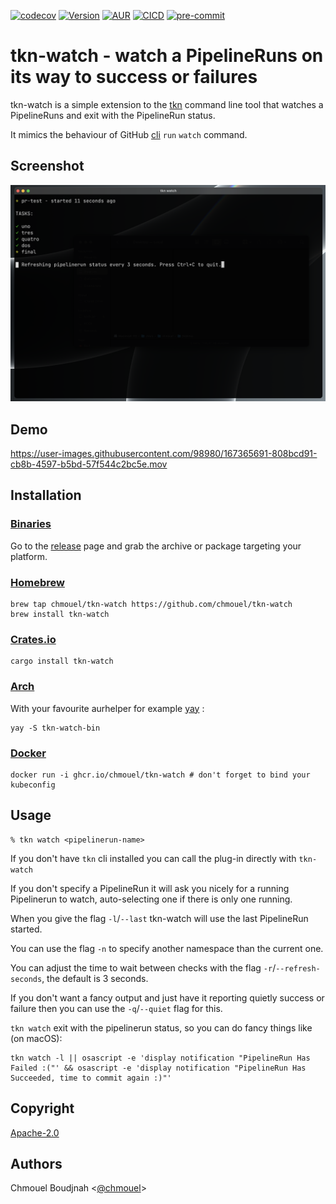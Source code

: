 [![codecov](https://codecov.io/gh/chmouel/tkn-watch/branch/main/graph/badge.svg?token=71R8DKNQVS)](https://codecov.io/gh/chmouel/tkn-watch) [![Version](https://img.shields.io/crates/v/tkn-watch.svg)](https://crates.io/crates/tkn-watch) [![AUR](https://img.shields.io/aur/version/tkn-watch-bin)](https://aur.archlinux.org/packages/tkn-watch-bin) [![CICD](https://github.com/chmouel/tkn-watch/actions/workflows/rust.yaml/badge.svg)](https://github.com/chmouel/tkn-watch/actions/workflows/rust.yaml) [![pre-commit](https://img.shields.io/badge/pre--commit-enabled-brightgreen?logo=pre-commit&logoColor=white)](https://github.com/pre-commit/pre-commit)

# tkn-watch - watch a PipelineRuns on its way to success or failures

tkn-watch is a simple extension to the [tkn](https://github.com/tektoncd/cli) command line tool that watches a PipelineRuns and exit with the PipelineRun status.

It mimics the behaviour of GitHub [cli](https://github.com/cli/cli) `run` `watch` command.

## Screenshot

![tkn-watch screenshot](.github/screenshot.png)

## Demo

<https://user-images.githubusercontent.com/98980/167365691-808bcd91-cb8b-4597-b5bd-57f544c2bc5e.mov>

## Installation

### [Binaries](https://github.com/chmouel/tkn-watch/releases)

Go to the [release](https://github.com/chmouel/tkn-watch/releases) page and grab the archive or package targeting your platform.

### [Homebrew](https://homebrew.sh)

```shell
brew tap chmouel/tkn-watch https://github.com/chmouel/tkn-watch
brew install tkn-watch
```

### [Crates.io](https://crates.io/crates/tkn-watch)

```shell
cargo install tkn-watch
```

### [Arch](https://aur.archlinux.org/packages/tkn-watch-bin)

With your favourite aurhelper for example [yay](https://github.com/Jguer/yay) :

```shell
yay -S tkn-watch-bin
```

### [Docker](https://github.com/chmouel/tkn-watch/pkgs/container/tkn-watch)

```shell
docker run -i ghcr.io/chmouel/tkn-watch # don't forget to bind your kubeconfig
```

## Usage

```shell
% tkn watch <pipelinerun-name>
```

If you don't have `tkn` cli installed you can call the plug-in directly with `tkn-watch`

If you don't specify a PipelineRun it will ask you nicely for a running
Pipelinerun to watch, auto-selecting one if there is only one running.

When you give the flag `-l`/`--last` tkn-watch will use the last PipelineRun started.

You can use the flag `-n` to specify another namespace than the current one.

You can adjust the time to wait between checks with the flag `-r`/`--refresh-seconds`, the default is 3 seconds.

If you don't want a fancy output and just have it reporting quietly success or failure then you can use the `-q`/`--quiet` flag for this.

`tkn watch` exit with the pipelinerun status, so you can do fancy things like (on macOS):

```shell
tkn watch -l || osascript -e 'display notification "PipelineRun Has Failed :("' && osascript -e 'display notification "PipelineRun Has Succeeded, time to commit again :)"'
```

## Copyright

[Apache-2.0](./LICENSE)

## Authors

Chmouel Boudjnah <[@chmouel](https://twitter.com/chmouel)>
